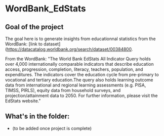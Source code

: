 # WordBank_EdStats

## Goal of the project

The goal here is to generate insights from educationnal statistics from the WordBank: [link to dataset](https://datacatalog.worldbank.org/search/dataset/00384800.

From the WordBank: "The World Bank EdStats All Indicator Query holds over 4,000 internationally comparable indicators that describe education access, progression, completion, literacy, teachers, population, and expenditures. The indicators cover the education cycle from pre-primary to vocational and tertiary education.The query also holds learning outcome data from international and regional learning assessments (e.g. PISA, TIMSS, PIRLS), equity data from household surveys, and projection/attainment data to 2050. For further information, please visit the EdStats website."

## What's in the folder:
- (to be added once project is complete)

